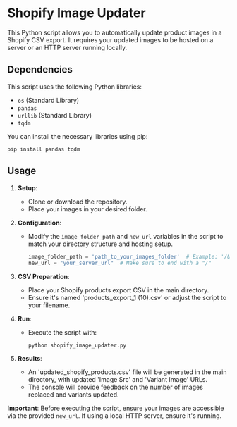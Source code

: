 # Shopify Image Updater

This Python script allows you to automatically update product images in a Shopify CSV export. It requires your updated images to be hosted on a server or an HTTP server running locally.

## Dependencies

This script uses the following Python libraries:

- `os` (Standard Library)
- `pandas`
- `urllib` (Standard Library)
- `tqdm`

You can install the necessary libraries using pip:

`pip install pandas tqdm`

## Usage

1. **Setup**:
    - Clone or download the repository.
    - Place your images in your desired folder.

2. **Configuration**:
    - Modify the `image_folder_path` and `new_url` variables in the script to match your directory structure and hosting setup.
      ```python
      image_folder_path = 'path_to_your_images_folder'  # Example: '/Users/user_name/Projects/images_folder'
      new_url = "your_server_url"  # Make sure to end with a "/"
      ```

3. **CSV Preparation**:
    - Place your Shopify products export CSV in the main directory. 
    - Ensure it's named 'products_export_1 (10).csv' or adjust the script to your filename.

4. **Run**:
    - Execute the script with:
      ```
      python shopify_image_updater.py
      ```

5. **Results**:
    - An 'updated_shopify_products.csv' file will be generated in the main directory, with updated 'Image Src' and 'Variant Image' URLs.
    - The console will provide feedback on the number of images replaced and variants updated.

**Important**: Before executing the script, ensure your images are accessible via the provided `new_url`. If using a local HTTP server, ensure it's running.
